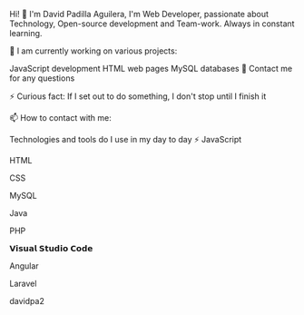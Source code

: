 Hi! 👋
I'm David Padilla Aguilera, I'm Web Developer, passionate about Technology, Open-source development and Team-work. Always in constant learning.

🔭 I am currently working on various projects:

JavaScript development
HTML web pages
MySQL databases
💬 Contact me for any questions

⚡ Curious fact: If I set out to do something, I don't stop until I finish it

📫 How to contact with me:

	
Technologies and tools do I use in my day to day ⚡
JavaScript




HTML




CSS




MySQL




Java




PHP




𝗩𝗶𝘀𝘂𝗮𝗹 𝗦𝘁𝘂𝗱𝗶𝗼 𝗖𝗼𝗱𝗲




Angular




Laravel





davidpa2
